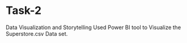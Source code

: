 # Task-2
Data Visualization and Storytelling
  Used Power BI tool to Visualize the Superstore.csv Data set. 
